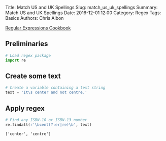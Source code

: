 Title: Match US and UK Spellings
Slug: match_us_uk_spellings
Summary: Match US and UK Spellings
Date: 2016-12-01 12:00
Category: Regex
Tags: Basics
Authors: Chris Albon



[Regular Expressions Cookbook](http://shop.oreilly.com/product/0636920023630.do)

## Preliminaries


```python
# Load regex package
import re
```

## Create some text


```python
# Create a variable containing a text string
text = 'It\s center and not centre.'
```

## Apply regex


```python
# Find any ISBN-10 or ISBN-13 number
re.findall(r'\bcent(?:er|re)\b', text)
```




    ['center', 'centre']


